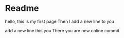 # Readme

hello, this is my first page
Then I add a new line
to you

add a new line
this you
There you are
new online commit
